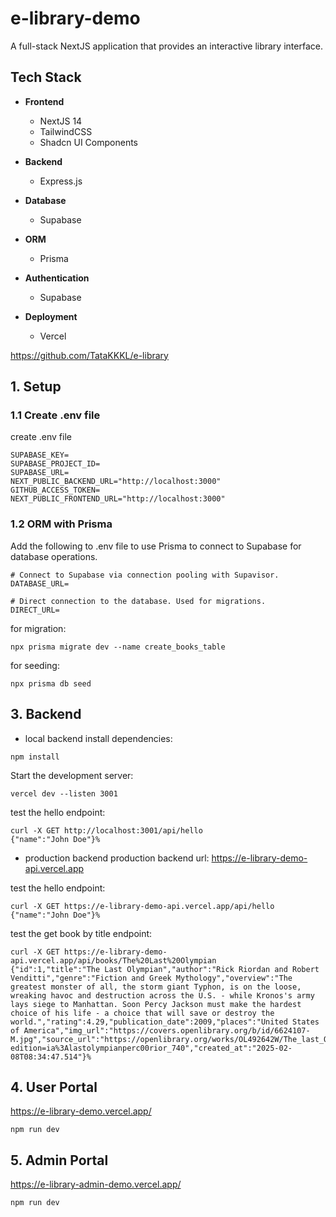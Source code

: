 # e-library-demo

A full-stack NextJS application that provides an interactive library interface.

## Tech Stack

- **Frontend**
  - NextJS 14
  - TailwindCSS
  - Shadcn UI Components

- **Backend**
  - Express.js

- **Database**
  - Supabase

- **ORM**
  - Prisma

- **Authentication**
  - Supabase

- **Deployment**
  - Vercel

https://github.com/TataKKKL/e-library

## 1. Setup

### 1.1 Create .env file

create .env file
```
SUPABASE_KEY=
SUPABASE_PROJECT_ID=
SUPABASE_URL=
NEXT_PUBLIC_BACKEND_URL="http://localhost:3000"
GITHUB_ACCESS_TOKEN=
NEXT_PUBLIC_FRONTEND_URL="http://localhost:3000"
```
### 1.2 ORM with Prisma
Add the following to .env file to use Prisma to connect to Supabase for database operations.
```
# Connect to Supabase via connection pooling with Supavisor.
DATABASE_URL=

# Direct connection to the database. Used for migrations.
DIRECT_URL=
```
for migration:
```
npx prisma migrate dev --name create_books_table
```
for seeding:
```
npx prisma db seed
```

## 3. Backend
* local backend
install dependencies:
```
npm install
```
Start the development server:
```
vercel dev --listen 3001
```
test the hello endpoint:
```
curl -X GET http://localhost:3001/api/hello
{"name":"John Doe"}%
```
* production backend
production backend url: https://e-library-demo-api.vercel.app

test the hello endpoint:
```
curl -X GET https://e-library-demo-api.vercel.app/api/hello
{"name":"John Doe"}%
```
test the get book by title endpoint:
```
curl -X GET https://e-library-demo-api.vercel.app/api/books/The%20Last%20Olympian 
{"id":1,"title":"The Last Olympian","author":"Rick Riordan and Robert Venditti","genre":"Fiction and Greek Mythology","overview":"The greatest monster of all, the storm giant Typhon, is on the loose, wreaking havoc and destruction across the U.S. - while Kronos's army lays siege to Manhattan. Soon Percy Jackson must make the hardest choice of his life - a choice that will save or destroy the world.","rating":4.29,"publication_date":2009,"places":"United States of America","img_url":"https://covers.openlibrary.org/b/id/6624107-M.jpg","source_url":"https://openlibrary.org/works/OL492642W/The_last_Olympian?edition=ia%3Alastolympianperc00rior_740","created_at":"2025-02-08T08:34:47.514"}%
```

## 4. User Portal
https://e-library-demo.vercel.app/

```
npm run dev
```

## 5. Admin Portal
https://e-library-admin-demo.vercel.app/

```
npm run dev
```